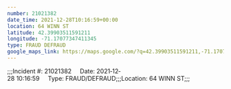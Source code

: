 ```yaml
---
number: 21021382
date_time: 2021-12-28T10:16:59+00:00
location: 64 WINN ST
latitude: 42.39903511591211
longitude: -71.17077347411345
type: FRAUD DEFRAUD
google_maps_link: https://maps.google.com/?q=42.39903511591211,-71.17077347411345
---
```


;;;Incident #: 21021382     Date: 2021‐12‐28 10:16:59     Type: FRAUD/DEFRAUD;;;Location: 64 WINN ST;;;
